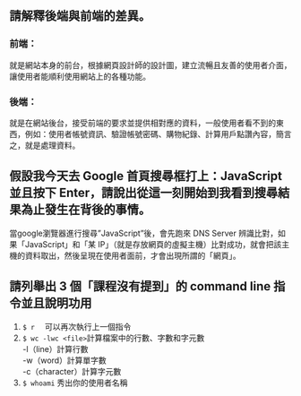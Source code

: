 ## 請解釋後端與前端的差異。
### 前端：
就是網站本身的前台，根據網頁設計師的設計圖，建立流暢且友善的使用者介面，讓使用者能順利使用網站上的各種功能。

### 後端：
就是在網站後台，接受前端的要求並提供相對應的資料，一般使用者看不到的東西，例如：使用者帳號資訊、驗證帳號密碼、購物紀錄、計算用戶點讚內容，簡言之，就是處理資料。


## 假設我今天去 Google 首頁搜尋框打上：JavaScript 並且按下 Enter，請說出從這一刻開始到我看到搜尋結果為止發生在背後的事情。

當google瀏覽器進行搜尋”JavaScript”後，會先跑來 DNS Server 辨識比對，如果「JavaScript」和「某 IP」（就是存放網頁的虛擬主機）比對成功，就會把該主機的資料取出，然後呈現在使用者面前，才會出現所謂的「網頁」。


## 請列舉出 3 個「課程沒有提到」的 command line 指令並且說明功用


1. `$ r` 　可以再次執行上一個指令
2. `$ wc -lwc <file>`計算檔案中的行數、字數和字元數   
-l（line）計算行數  
-w（word）計算單字數   
-c（character）計算字元數
3. `$ whoami` 秀出你的使用者名稱